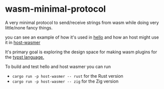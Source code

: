 # wasm-minimal-protocol
A very minimal protocol to send/receive strings from wasm while doing very little/none fancy things.

you can see an example of how it's used  in [hello](./examples/hello/) and how an host might use it in [host-wasmer](./examples/host-wasmer/)

It's primary goal is exploring the design space for making wasm plugins for the [typst language.](https://typst.app/)

To build and test hello and host wasmer you can run 
- `cargo run -p host-wasmer -- rust` for the Rust version
- `cargo run -p host-wasmer -- zig` for the Zig version
